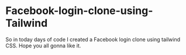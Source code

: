 # Facebook-login-clone-using-Tailwind
So in today days of code I created a Facebook login clone using tailwind CSS. Hope you all gonna like it.
